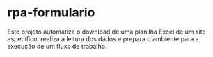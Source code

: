 # rpa-formulario
Este projeto automatiza o download de uma planilha Excel de um site específico, realiza a leitura dos dados e prepara o ambiente para a execução de um fluxo de trabalho.
